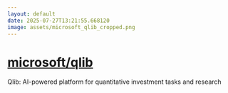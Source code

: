 ```yaml
---
layout: default
date: 2025-07-27T13:21:55.668120
image: assets/microsoft_qlib_cropped.png
---
```


# [microsoft/qlib](https://github.com/microsoft/qlib)

Qlib: AI-powered platform for quantitative investment tasks and research

